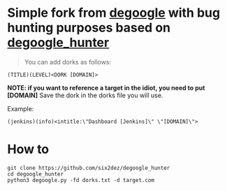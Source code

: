 # Simple fork from [degoogle](https://github.com/deepseagirl/degoogle) with bug hunting purposes  based on [degoogle_hunter](https://github.com/six2dez/degoogle_hunter)

> You can add dorks as follows:

```
(TITLE)(LEVEL)<DORK [DOMAIN]>
```
**NOTE: if you want to reference a target in the idiot, you need to put [DOMAIN]**
Save the dork in the dorks file you will use.

Example:
```
(jenkins)(info)<intitle:\"Dashboard [Jenkins]\" \"[DOMAIN]\">
```

# How to

```
git clone https://github.com/six2dez/degoogle_hunter
cd degoogle_hunter 
python3 degoogle.py -fd dorks.txt -d target.com
```
